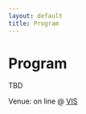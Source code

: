 ```yaml
---
layout: default
title: Program
---
```


# Program

TBD

Venue: on line @ [VIS](https://ieeevis.org/year/2025/welcome)
